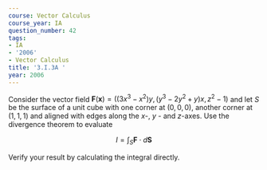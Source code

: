 ```yaml
---
course: Vector Calculus
course_year: IA
question_number: 42
tags:
- IA
- '2006'
- Vector Calculus
title: '3.I.3A '
year: 2006
---
```



Consider the vector field $\mathbf{F}(\mathbf{x})=\left(\left(3 x^{3}-x^{2}\right) y,\left(y^{3}-2 y^{2}+y\right) x, z^{2}-1\right)$ and let $S$ be the surface of a unit cube with one corner at $(0,0,0)$, another corner at $(1,1,1)$ and aligned with edges along the $x$-, $y$ - and $z$-axes. Use the divergence theorem to evaluate

$$I=\int_{S} \mathbf{F} \cdot d \mathbf{S}$$

Verify your result by calculating the integral directly.